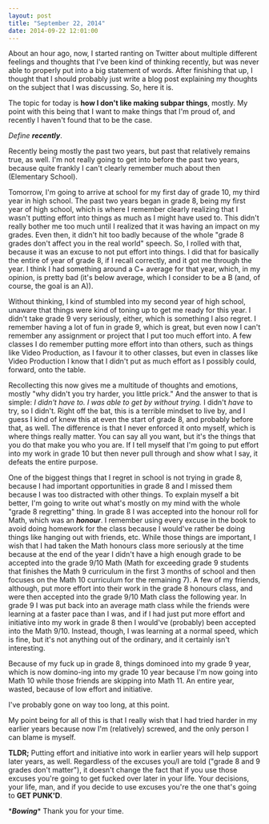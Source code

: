 ```yaml
---
layout: post
title: "September 22, 2014"
date: 2014-09-22 12:01:00
---
```


About an hour ago, now, I started ranting on
Twitter about multiple different feelings and thoughts
that I've been kind of thinking recently, but was
never able to properly put into a big statement of words.
After finishing that up, I thought that I
should probably just write a blog
post explaining my thoughts on the subject
that I was discussing.
So, here it is.

The topic for today is **how I don't like making
subpar things**, mostly. My point with this being that
I want to make things that I'm proud of, and recently
I haven't found that to be the case.

<i>Define <strong>recently</strong></i>.

Recently being mostly the past two years, but
past that relatively remains true, as well.
I'm not really going to get into before the past
two years, because quite frankly I can't clearly remember
much about then (Elementary School).

Tomorrow, I'm going to arrive at school for my
first day of grade 10, my third year in high school.
The past two years began in grade 8, being my first year
of high school, which is where I remember clearly realizing
that I wasn't putting effort into things as much
as I might have used to. This didn't really bother me
too much until I realized that it was having an impact on
my grades. Even then, it didn't hit too badly because of
the whole "grade 8 grades don't affect you in the real world"
speech. So, I rolled with that, because it was an excuse
to not put effort into things. I did that for basically the
entire of year of grade 8, if I recall correctly, and it
got me through the year. I think I had something
around a C+ average for that year, which, in my opinion, is
pretty bad (it's below average, which I consider to be a B
(and, of course, the goal is an A)).

Without thinking, I kind of stumbled into my second
year of high school, unaware that things were kind of
toning up to get me ready for this year. I didn't take
grade 9 very seriously, either, which is something
I also regret. I remember having a lot of fun in grade 9,
which is great, but even now I can't remember any assignment
or project that I put too much effort into. A few classes
I do remember putting more effort into than others, such
as things like Video Production, as I favour it to
other classes, but even in classes like Video Production
I know that I didn't put as much effort as I possibly could,
forward, onto the table.

Recollecting this now gives me
a multitude of thoughts and emotions, mostly
"why didn't you try harder, you little prick."
And the answer to that is simple: *I didn't have to.
I was able to get by without trying.* I didn't *have*
to try, so I didn't. Right off the bat, this is a
terrible mindset to live by, and I guess I kind of knew
this at even the start of grade 8, and probably before
that, as well. The difference is that I never enforced it
onto myself, which is where things really matter. You can
say all you want, but it's the things that you do that
make you who you are. If I tell myself that I'm going
to put effort into my work in grade 10 but then never
pull through and show what I say, it defeats the entire
purpose.

One of the biggest things that I regret in school
is not trying in grade 8, because I had important
opportunities in grade 8 and I missed them because
I was too distracted with other things. To explain
myself a bit better, I'm going to write out what's mostly
on my mind with the whole "grade 8 regretting" thing.
In grade 8 I was accepted into the honour roll for Math,
which was an ***honour***. I remember using every
excuse in the book to avoid doing homework for the class
because I would've rather be doing things like
hanging out with friends, etc. While those things
are important, I wish that I had taken the Math honours
class more seriously at the time because at the end of the
year I didn't have a high enough grade to be accepted
into the grade 9/10 Math (Math for exceeding grade 9
  students that finishes the Math 9 curriculum in the first
  3 months of school and then focuses on the Math 10
  curriculum for the remaining 7). A few of my friends,
although, put more effort into their work in the grade 8
honours class, and were then accepted into the grade 9/10
Math class the following year. In grade 9 I was put back
into an average math class while the friends were learning
at a faster pace than I was, and if I had just put more
effort and initiative into my work in grade 8 then I would've
(probably) been accepted into the Math 9/10. Instead, though,
I was learning at a normal speed, which is fine, but it's
not anything out of the ordinary, and it certainly
isn't interesting.

Because of my fuck up in grade 8, things dominoed into
my grade 9 year, which is now domino-ing into my grade 10
year because I'm now going into Math 10 while those friends
are skipping into Math 11. An entire year, wasted, because
of low effort and initiative.

I've probably gone on way too long, at this point.

My point being for all of this is that I really wish
that I had tried harder in my earlier years because
now I'm (relatively) screwed, and the only person
I can blame is myself.

**TLDR;** Putting effort and initiative into work
in earlier years will help support later years, as well.
Regardless of the excuses you/I are told ("grade 8
and 9 grades don't matter"), it doesn't change
the fact that if you use those excuses you're going to
get fucked over later in your life. Your decisions,
your life, man, and if you decide to use excuses
you're the one that's going to **GET PUNK'D**.

\*<strong><i>Bowing</strong></i>\* Thank you for your time.
